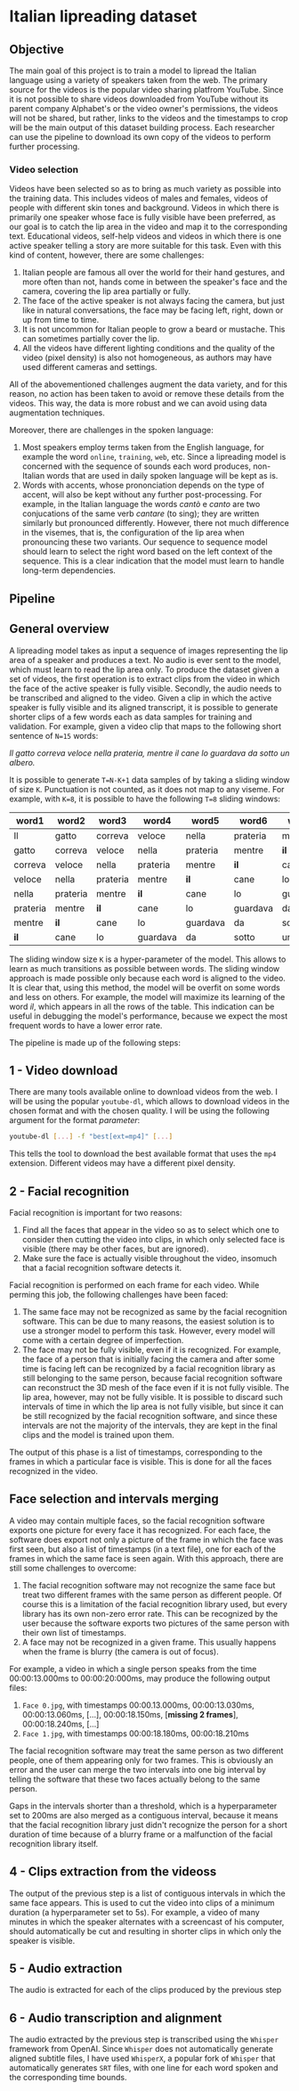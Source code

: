# Italian lipreading dataset

## Objective

The main goal of this project is to train a model to lipread the Italian language using a variety of speakers taken from the web. The primary source for the videos is the popular video sharing platfrom YouTube. Since it is not possible to share videos downloaded from YouTube without its parent company Alphabet's or the video owner's permissions, the videos will not be shared, but rather, links to the videos and the timestamps to crop will be the main output of this dataset building process. Each researcher can use the pipeline to download its own copy of the videos to perform further processing.

### Video selection

Videos have been selected so as to bring as much variety as possible into the training data. This includes videos of males and females, videos of people with different skin tones and background. Videos in which there is primarily one speaker whose face is fully visible have been preferred, as our goal is to catch the lip area in the video and map it to the corresponding text. Educational videos, self-help videos and videos in which there is one active speaker telling a story are more suitable for this task. Even with this kind of content, however, there are some challenges:

1. Italian people are famous all over the world for their hand gestures, and more often than not, hands come in between the speaker's face and the camera, covering the lip area partially or fully.
2. The face of the active speaker is not always facing the camera, but just like in natural conversations, the face may be facing left, right, down or up from time to time.
3. It is not uncommon for Italian people to grow a beard or mustache. This can sometimes partially cover the lip.
4. All the videos have different lighting conditions and the quality of the video (pixel density) is also not homogeneous, as authors may have used different cameras and settings.

All of the abovementioned challenges augment the data variety, and for this reason, no action has been taken to avoid or remove these details from the videos. This way, the data is more robust and we can avoid using data augmentation techniques.

Moreover, there are challenges in the spoken language:

1. Most speakers employ terms taken from the English language, for example the word `online`, `training`, `web`, etc. Since a lipreading model is concerned with the sequence of sounds each word produces, non-Italian words that are used in daily spoken language will be kept as is.
2. Words with accents, whose prononciation depends on the type of accent, will also be kept without any further post-processing. For example, in the Italian language the words *cantò* e *canto* are two conjucations of the same verb *cantare* (to sing); they are written similarly but pronounced differently. However, there not much difference in the visemes, that is, the configuration of the lip area when pronouncing these two variants. Our sequence to sequence model should learn to select the right word based on the left context of the sequence. This is a clear indication that the model must learn to handle long-term dependencies.

## Pipeline

## General overview

A lipreading model takes as input a sequence of images representing the lip area of a speaker and produces a text. No audio is ever sent to the model, which must learn to read the lip area only. To produce the dataset given a set of videos, the first operation is to extract clips from the video in which the face of the active speaker is fully visible. Secondly, the audio needs to be transcribed and aligned to the video.
Given a clip in which the active speaker is fully visible and its aligned transcript, it is possible to generate shorter clips of a few words each as data samples for training and validation.
For example, given a video clip that maps to the following short sentence of `N=15` words:

*Il gatto correva veloce nella prateria, mentre il cane lo guardava da sotto un albero.*

It is possible to generate `T=N-K+1` data samples of by taking a sliding window of size `K`. Punctuation is not counted, as it does not map to any viseme. For example, with `K=8`, it is possible to have the following `T=8` sliding windows:

word1|word2|word3|word4|word5|word6|word7|word8
---|---|---|---|---|---|---|---
Il|gatto|correva|veloce|nella|prateria|mentre|**il**
gatto|correva|veloce|nella|prateria|mentre|**il**|cane
correva|veloce|nella|prateria|mentre|**il**|cane|lo
veloce|nella|prateria|mentre|**il**|cane|lo|guardava
nella|prateria|mentre|**il**|cane|lo|guardava|da
prateria|mentre|**il**|cane|lo|guardava|da|sotto
mentre|**il**|cane|lo|guardava|da|sotto|un
**il**|cane|lo|guardava|da|sotto|un|albero

The sliding window size `K` is a hyper-parameter of the model. This allows to learn as much transitions as possible between words. The sliding window approach is made possible only because each word is aligned to the video. It is clear that, using this method, the model will be overfit on some words and less on others. For example, the model will maximize its learning of the word *il*, which appears in all the rows of the table. This indication can be useful in debugging the model's performance, because we expect the most frequent words to have a lower error rate.

The pipeline is made up of the following steps:

## 1 - Video download

There are many tools available online to download videos from the web. I will be using the popular `youtube-dl`, which allows to download videos in the chosen format and with the chosen quality. I will be using the following argument for the format *parameter*:

```bash
youtube-dl [...] -f "best[ext=mp4]" [...]
```

This tells the tool to download the best available format that uses the `mp4` extension. Different videos may have a different pixel density.

## 2 - Facial recognition

Facial recognition is important for two reasons:

1. Find all the faces that appear in the video so as to select which one to consider then cutting the video into clips, in which only selected face is visible (there may be other faces, but are ignored).
1. Make sure the face is actually visible throughout the video, insomuch that a facial recognition software detects it.

Facial recognition is performed on each frame for each video. While perming this job, the following challenges have been faced:

1. The same face may not be recognized as same by the facial recognition software. This can be due to many reasons, the easiest solution is to use a stronger model to perform this task. However, every model will come with a certain degree of imperfection.
1. The face may not be fully visible, even if it is recognized. For example, the face of a person that is initially facing the camera and after some time is facing left can be recognized by a facial recognition library as still belonging to the same person, because facial recognition software can reconstruct the 3D mesh of the face even if it is not fully visible. The lip area, however, may not be fully visible. It is possible to discard such intervals of time in which the lip area is not fully visible, but since it can be still recognized by the facial recognition software, and since these intervals are not the majority of the intervals, they are kept in the final clips and the model is trained upon them.

The output of this phase is a list of timestamps, corresponding to the frames in which a particular face is visible. This is done for all the faces recognized in the video.

## Face selection and intervals merging

A video may contain multiple faces, so the facial recognition software exports one picture for every face it has recognized. For each face, the software does export not only a picture of the frame in which the face was first seen, but also a list of timestamps (in a text file), one for each of the frames in which the same face is seen again.
With this approach, there are still some challenges to overcome:

1. The facial recognition software may not recognize the same face but treat two different frames with the same person as different people. Of course this is a limitation of the facial recognition library used, but every library has its own non-zero error rate. This can be recognized by the user because the software exports two pictures of the same person with their own list of timestamps.
1. A face may not be recognized in a given frame. This usually happens when the frame is blurry (the camera is out of focus).

For example, a video in which a single person speaks from the time 00:00:13.000ms to 00:00:20:000ms, may produce the following output files:

1. `Face 0.jpg`, with timestamps 00:00.13.000ms, 00:00:13.030ms, 00:00:13.060ms, [...], 00:00:18.150ms, [**missing 2 frames**], 00:00:18.240ms, [...]
1. `Face 1.jpg`, with timestamps 00:00:18.180ms, 00:00:18.210ms

The facial recognition software may treat the same person as two different people, one of them appearing only for two frames. This is obviously an error and the user can merge the two intervals into one big interval by telling the software that these two faces actually belong to the same person.

Gaps in the intervals shorter than a threshold, which is a hyperparameter set to 200ms are also merged as a contiguous interval, because it means that the facial recognition library just didn't recognize the person for a short duration of time because of a blurry frame or a malfunction of the facial recognition library itself.

## 4 - Clips extraction from the videoss

The output of the previous step is a list of contiguous intervals in which the same face appears. This is used to cut the video into clips of a minimum duration (a hyperparameter set to 5s).
For example, a video of many minutes in which the speaker alternates with a screencast of his computer, should automatically be cut and resulting in shorter clips in which only the speaker is visible.

## 5 - Audio extraction

The audio is extracted for each of the clips produced by the previous step

## 6 - Audio transcription and alignment

The audio extracted by the previous step is transcribed using the `Whisper` framework from OpenAI. Since `Whisper` does not automatically generate aligned subtitle files, I have used `WhisperX`, a popular fork of `Whisper` that automatically generates `SRT` files, with one line for each word spoken and the corresponding time bounds.